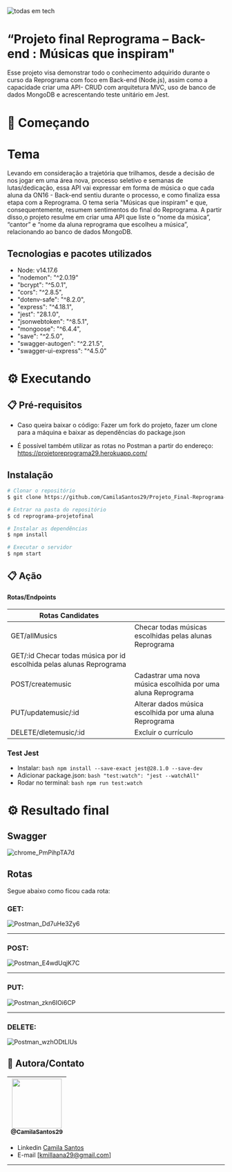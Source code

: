  ##
![todas em tech](https://user-images.githubusercontent.com/88860081/181814231-6ef93baf-924a-4af4-b786-437dde7d9191.png )

# “Projeto final Reprograma – Back-end : Músicas que inspiram"

<p> Esse projeto visa demonstrar todo o conhecimento adquirido durante o curso da Reprograma com foco em Back-end (Node.js), assim como a capacidade criar uma API- CRUD com arquitetura MVC, uso de banco de dados MongoDB e acrescentando teste unitário em Jest. </p>


# 🚀 Começando

# Tema
Levando em consideração a trajetória que trilhamos, desde a decisão de nos jogar em uma área nova, processo seletivo e semanas de lutas/dedicação, essa API vai expressar em forma de música o que cada aluna da ON16 - Back-end sentiu durante o processo, e como finaliza essa etapa com a Reprograma. O tema seria "Músicas que inspiram" e que, consequentemente, resumem sentimentos do final do Reprograma. A partir disso,o projeto resulme em criar uma API que liste o “nome da música”, “cantor” e “nome da aluna reprograma que escolheu a música”, relacionando ao banco de dados MongoDB.


## Tecnologias e pacotes utilizados
   * Node: v14.17.6
   * "nodemon": "^2.0.19"
   * "bcrypt": "^5.0.1",
   * "cors": "^2.8.5",
   * "dotenv-safe": "^8.2.0",
   * "express": "^4.18.1",
   * "jest": "28.1.0",
   * "jsonwebtoken": "^8.5.1",
   * "mongoose": "^6.4.4",
   * "save": "^2.5.0",
   * "swagger-autogen": "^2.21.5",
   * "swagger-ui-express": "^4.5.0"


# ⚙️ Executando 
## 📋 Pré-requisitos

 * Caso queira baixar o código: Fazer um fork do projeto, fazer um clone para a máquina e baixar as dependências do package.json 

 * É possível também utilizar as rotas no Postman a partir do endereço: https://projetoreprograma29.herokuapp.com/ 

## Instalação

```bash
# Clonar o repositório
$ git clone https://github.com/CamilaSantos29/Projeto_Final-Reprograma-Back-end.git

# Entrar na pasta do repositório
$ cd reprograma-projetofinal

# Instalar as dependências
$ npm install

# Executar o servidor
$ npm start
```


## 📋 Ação

#### Rotas/Endpoints

| Rotas  Candidates                        |                                                               |
| ---------------------------------------  | ------------------------------------------------------------- | 
| GET/allMusics                            | Checar todas músicas escolhidas pelas alunas Reprograma       |
| GET/:id                                    Checar todas música por id escolhida pelas alunas Reprograma  |
| POST/createmusic                         | Cadastrar uma nova música escolhida por uma aluna Reprograma  |
| PUT/updatemusic/:id                      | Alterar dados música escolhida por uma aluna Reprograma       |
| DELETE/dletemusic/:id                    | Excluir o currículo                                           |

### Test Jest

- Instalar: ``` bash npm install --save-exact jest@28.1.0 --save-dev ```
- Adicionar package.json: ``` bash "test:watch": "jest --watchAll" ```
- Rodar no terminal: ``` bash npm run test:watch ```
  

# ⚙️ Resultado final

## Swagger


  ![chrome_PmPihpTA7d](https://user-images.githubusercontent.com/88860081/181812202-10f508e8-f18a-4989-b3dc-7dc9945f3c9c.png)

## Rotas

Segue abaixo como ficou cada rota:

### GET:
![Postman_Dd7uHe3Zy6](https://user-images.githubusercontent.com/88860081/181812365-232beddb-89a6-4736-aea9-64dc609b8420.gif)
_______________________________________________________________________________________________________________________________________
### POST:
![Postman_E4wdUqjK7C](https://user-images.githubusercontent.com/88860081/181812434-26c14233-fac1-4bbe-afa1-3a7c1eaa65df.gif)
_______________________________________________________________________________________________________________________________________
### PUT:
![Postman_zkn6IOi6CP](https://user-images.githubusercontent.com/88860081/181812526-ca150651-c5f1-4083-b737-7234a5d83932.gif)
_______________________________________________________________________________________________________________________________________
### DELETE:
![Postman_wzhODtLlUs](https://user-images.githubusercontent.com/88860081/181812568-5763a888-3a31-42e0-87ca-2d42486e17de.gif)




## 📌 Autora/Contato

| [<img src="https://avatars.githubusercontent.com/u/88860081?s=400&u=62b41e4fc319244c5807bd7da1decd28e1be8d6f&v=4" width=115><br><sub>@CamilaSantos29</sub>](https://github.com/CamilaSantos29) |
| :---: |


- Linkedin  [Camila Santos](https://www.linkedin.com/in/camila-o-santos/ )
- E-mail [kmillaana29@gmail.com]
---

